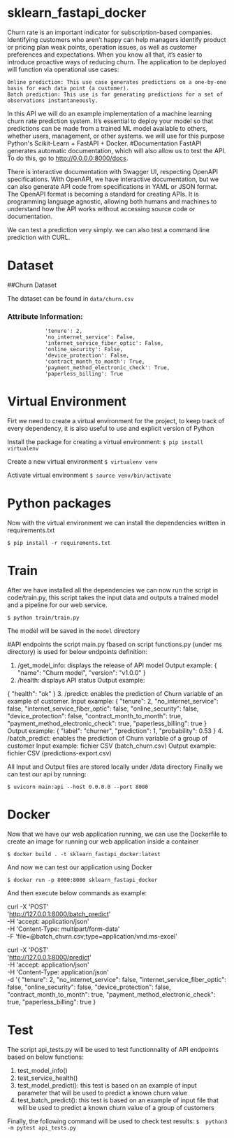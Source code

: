 # sklearn_fastapi_docker

Churn rate is an important indicator for subscription-based companies. Identifying customers who aren’t happy can help managers identify product or pricing plan weak 
points, operation issues, as well as customer preferences and expectations. When you know all that, it’s easier to introduce proactive ways of reducing churn.
The application to be deployed will function via operational use cases:

    Online prediction: This use case generates predictions on a one-by-one basis for each data point (a customer).
    Batch prediction: This use is for generating predictions for a set of observations instantaneously.


In this API we will do an example implementation of a machine learning churn rate prediction system.
It’s essential to deploy your model so that predictions can be made from a trained ML model available to others, whether users, management, or other systems. 
we will use for this purpose Python's Scikit-Learn + FastAPI + Docker.
#Documentation
FastAPI generates automatic documentation, which will also allow us to test the API. To do this, go to http://0.0.0.0:8000/docs.

There is interactive documentation with Swagger UI, respecting OpenAPI specifications. With OpenAPI, we have interactive documentation, but we can also generate API 
code from specifications in YAML or JSON format. The OpenAPI format is becoming a standard for creating APIs. It is programming language agnostic, allowing both humans
and machines to understand how the API works without accessing source code or documentation.

We can test a prediction very simply. we can also test a command line prediction with CURL.
# Dataset
##Churn  Dataset

The dataset can be found in `data/churn.csv`


### Attribute Information:

                'tenure': 2,
                'no_internet_service': False,
                'internet_service_fiber_optic': False,
                'online_security': False,
                'device_protection': False,
                'contract_month_to_month': True,
                'payment_method_electronic_check': True,
                'paperless_billing': True
# Virtual Environment

Firt we need to create a virtual environment for the project, to keep track of every dependency, it is also useful to use and explicit version of Python

Install the package for creating a virtual environment:
`$ pip install virtualenv`

Create a new virtual environment
`$ virtualenv venv`

Activate virtual environment
`$ source venv/bin/activate`

# Python packages

Now with the virtual environment we can install the dependencies written in requirements.txt

`$ pip install -r requirements.txt`

# Train

After we have installed all the dependencies we can now run the script in code/train.py, this script takes the input data and outputs a trained model and a pipeline for our web service.

`$ python train/train.py`

The model will be saved in the `model` directory

#API endpoints
the script main.py fbased on script functions.py (under ms directory) is used for below endpoints definition:
1. /get_model_info: displays the release of API model
Output example:
{
  "name": "Churn model",
  "version": "v1.0.0"
}
2. /health: displays API status
Output example:

{
  "health": "ok"
}
3. /predict: enables the prediction of Churn variable of an example of customer. 
Input example:
{
  "tenure": 2,
  "no_internet_service": false,
  "internet_service_fiber_optic": false,
  "online_security": false,
  "device_protection": false,
  "contract_month_to_month": true,
  "payment_method_electronic_check": true,
  "paperless_billing": true
}
Output example:
{
  "label": "churner",
  "prediction": 1,
  "probability": 0.53
} 
4. /batch_predict: enables the prediction of Churn variable of a group of customer
Input example: fichier CSV (batch_churn.csv) 
Output example: fichier CSV (predictions-export.csv)

All Input and Output files are stored locally under /data directory 
Finally we can test our api by running:

`$ uvicorn main:api --host 0.0.0.0 --port 8000`

# Docker

Now that we have our web application running, we can use the Dockerfile to create an image for running our web application inside a container

`$ docker build . -t sklearn_fastapi_docker:latest`

And now we can test our application using Docker

`$ docker run -p 8000:8000 sklearn_fastapi_docker`

And then execute below commands as example:

curl -X 'POST' \
  'http://127.0.0.1:8000/batch_predict' \
  -H 'accept: application/json' \
  -H 'Content-Type: multipart/form-data' \
  -F 'file=@batch_churn.csv;type=application/vnd.ms-excel'

curl -X 'POST' \
  'http://127.0.0.1:8000/predict' \
  -H 'accept: application/json' \
  -H 'Content-Type: application/json' \
  -d '{
  "tenure": 2,
  "no_internet_service": false,
  "internet_service_fiber_optic": false,
  "online_security": false,
  "device_protection": false,
  "contract_month_to_month": true,
  "payment_method_electronic_check": true,
  "paperless_billing": true
}
# Test

The script api_tests.py will be used to test functionnality of API endpoints based on below functions:
1. test_model_info()
2. test_service_health()
3. test_model_predict(): this test is based on an example of input parameter that will be used to predict a known churn value
4. test_batch_predict(): this test is based on an example of input file that will be used to predict a known churn value of a group of customers

Finally, the following command will be used to check test results:
`$  python3 -m pytest api_tests.py`



